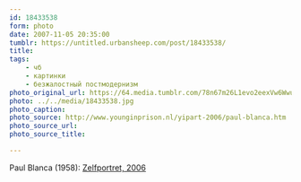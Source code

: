 ```yaml
---
id: 18433538
form: photo
date: 2007-11-05 20:35:00
tumblr: https://untitled.urbansheep.com/post/18433538/
title:
tags:
    - чб
    - картинки
    - безжалостный постмодернизм
photo_original_url: https://64.media.tumblr.com/78n67m26L1evo2eexVw6WwuW_640.jpg
photo: ../../media/18433538.jpg
photo_caption:
photo_source: http://www.younginprison.nl/yipart-2006/paul-blanca.htm
photo_source_url:
photo_source_title:

---
```


<p>Paul Blanca (1958): <a href="http://www.younginprison.nl/yipart-2006/paul-blanca.htm">Zelfportret, 2006</a></p>
